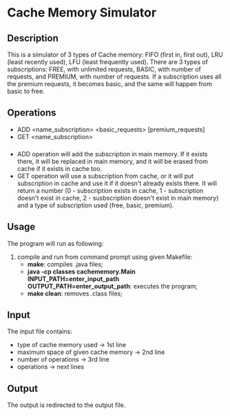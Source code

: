 # Cache Memory Simulator

## Description
This is a simulator of 3 types of Cache memory: FIFO (first in, first out), LRU (least recently used), LFU (least frequently used). There are 3 types of subscriptions: FREE, with unlimited requests, BASIC, with number of requests, and PREMIUM, with number of requests. If a subscription uses all the premium requests, it becomes basic, and the same will happen from basic to free.

## Operations
- ADD <name_subscription> <basic_requests> [premium_requests]
- GET <name_subscription>

###
- ADD operation will add the subscription in main memory. If it exists there, it will be replaced in main memory, and it will be erased from cache if it exists in cache too. 
- GET operation will use a subscription from cache, or it will put subscription in cache and use it if it doesn't already exists there. It will return a number (0 - subscription exists in cache, 1 - subscription doesn't exist in cache, 2 - susbscription doesn't exist in main memory) and a type of subscription used (free, basic, premium). 


## Usage
The program will run as following:
1. compile and run from command prompt using given Makefile:
	- **make**: compiles .java files;
	- **java -cp classes cachememory.Main INPUT_PATH=enter_input_path OUTPUT_PATH=enter_output_path**: executes the program;
	- **make clean**: removes .class files;

## Input
The input file contains:
- type of cache memory used -> 1st line
- maximum space of given cache memory -> 2nd line
- number of operations -> 3rd line
- operations -> next lines

## Output
The output is redirected to the output file.
